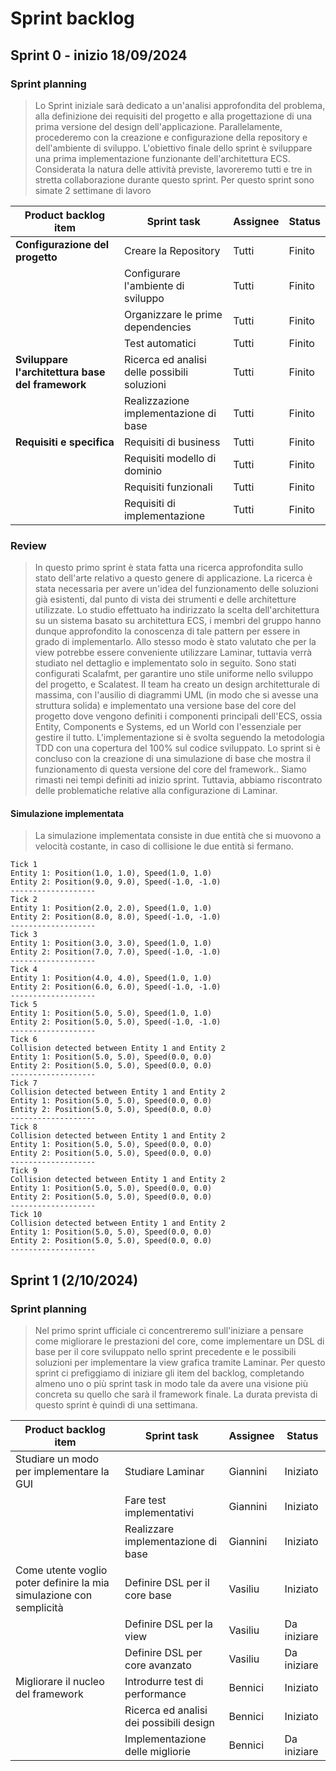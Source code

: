 # Sprint backlog

## Sprint 0 - inizio 18/09/2024

### Sprint planning

> Lo Sprint iniziale sarà dedicato a un'analisi approfondita del problema, alla definizione dei requisiti del progetto e
> alla progettazione
> di una prima versione del design dell'applicazione. Parallelamente, procederemo con la creazione e configurazione
> della repository
> e dell'ambiente di sviluppo.
> L'obiettivo finale dello sprint è sviluppare una prima implementazione funzionante dell'architettura ECS.
> Considerata la natura delle attività previste, lavoreremo tutti e tre in stretta collaborazione durante questo sprint.
> Per questo sprint sono simate 2 settimane di lavoro
>

| **Product backlog item**                         | **Sprint task**                              | **Assignee** | **Status** |
|--------------------------------------------------|----------------------------------------------|--------------|------------| 
| **Configurazione del progetto**                  | Creare la Repository                         | Tutti        | Finito     |
|                                                  | Configurare l'ambiente di sviluppo           | Tutti        | Finito     |
|                                                  | Organizzare le prime dependencies            | Tutti        | Finito     |
|                                                  | Test automatici                              | Tutti        | Finito     |
| **Sviluppare l'architettura base del framework** | Ricerca ed analisi delle possibili soluzioni | Tutti        | Finito     |
|                                                  | Realizzazione implementazione di base        | Tutti        | Finito     |
| **Requisiti e specifica**                        | Requisiti di business                        | Tutti        | Finito     |
|                                                  | Requisiti modello di dominio                 | Tutti        | Finito     |
|                                                  | Requisiti funzionali                         | Tutti        | Finito     |
|                                                  | Requisiti di implementazione                 | Tutti        | Finito     |

### Review

> In questo primo sprint è stata fatta una ricerca approfondita sullo stato dell'arte relativo a questo genere
> di applicazione. La ricerca è stata necessaria per avere un'idea del funzionamento delle soluzioni già esistenti,
> dal punto di vista dei strumenti e delle architetture utilizzate.
> Lo studio effettuato ha indirizzato la scelta dell'architettura su un sistema basato su architettura ECS,
> i membri del gruppo hanno dunque approfondito la conoscenza di tale pattern per essere in grado di implementarlo.
> Allo stesso modo è stato valutato che per la view potrebbe essere conveniente utilizzare Laminar, tuttavia verrà
> studiato nel
> dettaglio e implementato solo in seguito.
> Sono stati configurati Scalafmt, per garantire uno stile uniforme nello sviluppo del progetto, e Scalatest.
> Il team ha creato un design architetturale di massima, con l'ausilio di diagrammi UML (in modo che si avesse una
> struttura solida) e implementato una versione base del core del progetto dove vengono definiti i componenti principali
> dell'ECS,
> ossia Entity, Components e Systems, ed un World con l'essenziale per gestire il tutto.
> L'implementazione si è svolta seguendo la metodologia TDD con una copertura del 100% sul codice sviluppato.
> Lo sprint si è concluso con la creazione di una simulazione di base che mostra il funzionamento di questa versione
> del core del framework..
> Siamo rimasti nei tempi definiti ad inizio sprint. Tuttavia, abbiamo riscontrato delle problematiche relative alla
> configurazione di Laminar.

#### Simulazione implementata

> La simulazione implementata consiste in due entità che si muovono a velocità costante, in caso di collisione le due
> entità si fermano.

``` 
Tick 1
Entity 1: Position(1.0, 1.0), Speed(1.0, 1.0)
Entity 2: Position(9.0, 9.0), Speed(-1.0, -1.0)
-------------------
Tick 2
Entity 1: Position(2.0, 2.0), Speed(1.0, 1.0)
Entity 2: Position(8.0, 8.0), Speed(-1.0, -1.0)
-------------------
Tick 3
Entity 1: Position(3.0, 3.0), Speed(1.0, 1.0)
Entity 2: Position(7.0, 7.0), Speed(-1.0, -1.0)
-------------------
Tick 4
Entity 1: Position(4.0, 4.0), Speed(1.0, 1.0)
Entity 2: Position(6.0, 6.0), Speed(-1.0, -1.0)
-------------------
Tick 5
Entity 1: Position(5.0, 5.0), Speed(1.0, 1.0)
Entity 2: Position(5.0, 5.0), Speed(-1.0, -1.0)
-------------------
Tick 6
Collision detected between Entity 1 and Entity 2
Entity 1: Position(5.0, 5.0), Speed(0.0, 0.0)
Entity 2: Position(5.0, 5.0), Speed(0.0, 0.0)
-------------------
Tick 7
Collision detected between Entity 1 and Entity 2
Entity 1: Position(5.0, 5.0), Speed(0.0, 0.0)
Entity 2: Position(5.0, 5.0), Speed(0.0, 0.0)
-------------------
Tick 8
Collision detected between Entity 1 and Entity 2
Entity 1: Position(5.0, 5.0), Speed(0.0, 0.0)
Entity 2: Position(5.0, 5.0), Speed(0.0, 0.0)
-------------------
Tick 9
Collision detected between Entity 1 and Entity 2
Entity 1: Position(5.0, 5.0), Speed(0.0, 0.0)
Entity 2: Position(5.0, 5.0), Speed(0.0, 0.0)
-------------------
Tick 10
Collision detected between Entity 1 and Entity 2
Entity 1: Position(5.0, 5.0), Speed(0.0, 0.0)
Entity 2: Position(5.0, 5.0), Speed(0.0, 0.0)
-------------------
```

## Sprint 1 (2/10/2024)

### Sprint planning

> Nel primo sprint ufficiale ci concentreremo sull'iniziare a pensare come migliorare le prestazioni del core, come
> implementare un
> DSL di base per il core sviluppato nello sprint precedente e le possibili soluzioni per implementare la view grafica
> tramite Laminar.
> Per questo sprint ci prefiggiamo di iniziare gli item del backlog, completando almeno uno o più sprint task in modo
> tale da avere una visione più concreta
> su quello che sarà il framework finale. La durata prevista di questo sprint è quindi di una settimana.

| Product backlog item                                                | Sprint task                             | Assignee | Status      |
|---------------------------------------------------------------------|-----------------------------------------|----------|-------------|
| Studiare un modo per implementare la GUI                            | Studiare Laminar                        | Giannini | Iniziato    |
|                                                                     | Fare test implementativi                | Giannini | Iniziato    |
|                                                                     | Realizzare implementazione di base      | Giannini | Iniziato    |
| Come utente voglio poter definire la mia simulazione con semplicità | Definire DSL per il core base           | Vasiliu  | Iniziato    |
|                                                                     | Definire DSL per la view                | Vasiliu  | Da iniziare |
|                                                                     | Definire DSL per core avanzato          | Vasiliu  | Da iniziare |
| Migliorare il nucleo del framework                                  | Introdurre test di performance          | Bennici  | Iniziato    |
|                                                                     | Ricerca ed analisi dei possibili design | Bennici  | Iniziato    |
|                                                                     | Implementazione delle migliorie         | Bennici  | Da iniziare |
